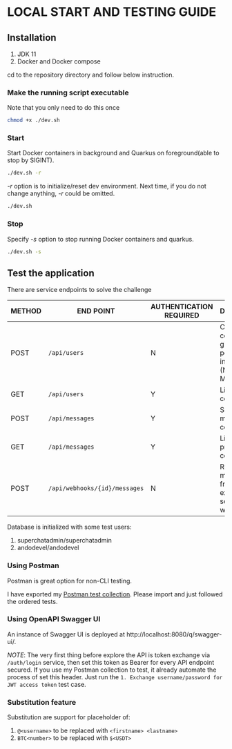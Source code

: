 # LOCAL START AND TESTING GUIDE

## Installation
1. JDK 11
2. Docker and Docker compose

cd to the repository directory and follow below instruction.

### Make the running script executable
Note that you only need to do this once
 ```bash
chmod +x ./dev.sh
 ```

### Start 
Start Docker containers in background and Quarkus on foreground(able to stop by SIGINT).
 ```bash
./dev.sh -r
 ```  
_-r_ option is to initialize/reset dev environment. 
Next time, if you do not change anything, _-r_ could be omitted.
 ```bash
./dev.sh
 ```

### Stop
Specify _-s_ option to stop running Docker containers and quarkus.
 ```bash
./dev.sh -s
 ```  

## Test the application
There are service endpoints to solve the challenge

METHOD | END POINT| AUTHENTICATION REQUIRED | DESCRIPTION
--- | --- | --- | ---
POST |`/api/users` | N | Create contacts given their personal information (Name, E-Mail, etc)
GET |`/api/users` | Y | List all contacts
POST |`/api/messages` | Y | Send a message to a contact
GET |`/api/messages` | Y | List all previous conversations
POST |`/api/webhooks/{id}/messages` | N | Receive messages from an external service via a webhook

Database is initialized with some test users:
1. superchatadmin/superchatadmin
2. andodevel/andodevel

### Using Postman
Postman is great option for non-CLI testing.

I have exported my [Postman test collection](postman_v2.1_export.json).
Please import and just followed the ordered tests.

### Using OpenAPI Swagger UI
An instance of Swagger UI is deployed at http://localhost:8080/q/swagger-ui/.

*NOTE*: The very first thing before explore the API is token exchange via `/auth/login` service,
then set this token as Bearer for every API endpoint secured.
If you use my Postman collection to test, it already automate the process of set this header.
Just run the `1. Exchange username/password for JWT access token` test case.

### Substitution feature
Substitution are support for placeholder of:
1. `@<username>` to be replaced with `<firstname> <lastname>`
2. `BTC<number>` to be replaced with `$<USDT>`
